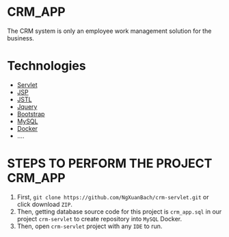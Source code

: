 # CRM_APP
The CRM system is only an employee work management solution for the business.
# Technologies
* [Servlet](https://www.tutorialspoint.com/servlets/index.htm)
* [JSP](https://www.tutorialspoint.com/jsp/index.htm)
* [JSTL](https://www.tutorialspoint.com/jsp/jsp_standard_tag_library.htm)
* [Jquery](https://www.tutorialspoint.com/jquery/index.htm)
* [Bootstrap](https://getbootstrap.com/docs/5.0/getting-started/introduction/)
* [MySQL](https://www.tutorialspoint.com/mysql/index.htm)
* [Docker](https://www.tutorialspoint.com/docker/index.htm)
* ....
# STEPS TO PERFORM THE PROJECT CRM_APP
1. First, ```git clone https://github.com/NgXuanBach/crm-servlet.git``` or click download ```ZIP```.
2. Then, getting database source code for this project is ```crm_app.sql``` in our project ```crm-servlet``` to create repository into ```MySQL``` Docker.
3. Then, open `crm-servlet` project with any `IDE` to run.
